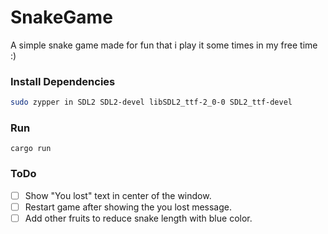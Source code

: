 # SnakeGame

A simple snake game made for fun that i play it some times in my free time :)

### Install Dependencies

```bash
sudo zypper in SDL2 SDL2-devel libSDL2_ttf-2_0-0 SDL2_ttf-devel
```

### Run
```
cargo run
```

### ToDo

- [ ] Show "You lost" text in center of the window.
- [ ] Restart game after showing the you lost message.
- [ ] Add other fruits to reduce snake length with blue color.